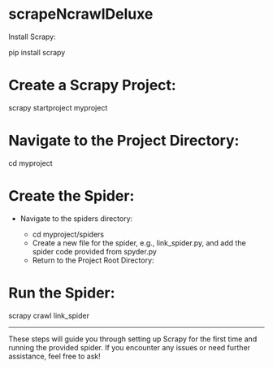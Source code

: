 # scrapeNcrawlDeluxe


Install Scrapy:


pip install scrapy
# Create a Scrapy Project:

scrapy startproject myproject


# Navigate to the Project Directory:


cd myproject


# Create the Spider:

- Navigate to the spiders directory:

    - cd myproject/spiders
    - Create a new file for the spider, e.g., link_spider.py, and add the spider code provided from spyder.py
    - Return to the Project Root Directory:


# Run the Spider:


scrapy crawl link_spider

---
These steps will guide you through setting up Scrapy for the first time and running the provided spider. If you encounter any issues or need further assistance, feel free to ask!
